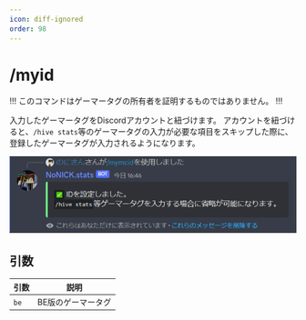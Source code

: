 ```yaml
---
icon: diff-ignored
order: 98
---
```


# /myid
!!!
このコマンドはゲーマータグの所有者を証明するものではありません。
!!!

入力したゲーマータグをDiscordアカウントと紐づけます。
アカウントを紐づけると、`/hive stats`等のゲーマータグの入力が必要な項目をスキップした際に、登録したゲーマータグが入力されるようになります。

![](/static/features/myid/1.png)

## 引数

引数 | 説明
:--- | :---:
`be` | BE版のゲーマータグ